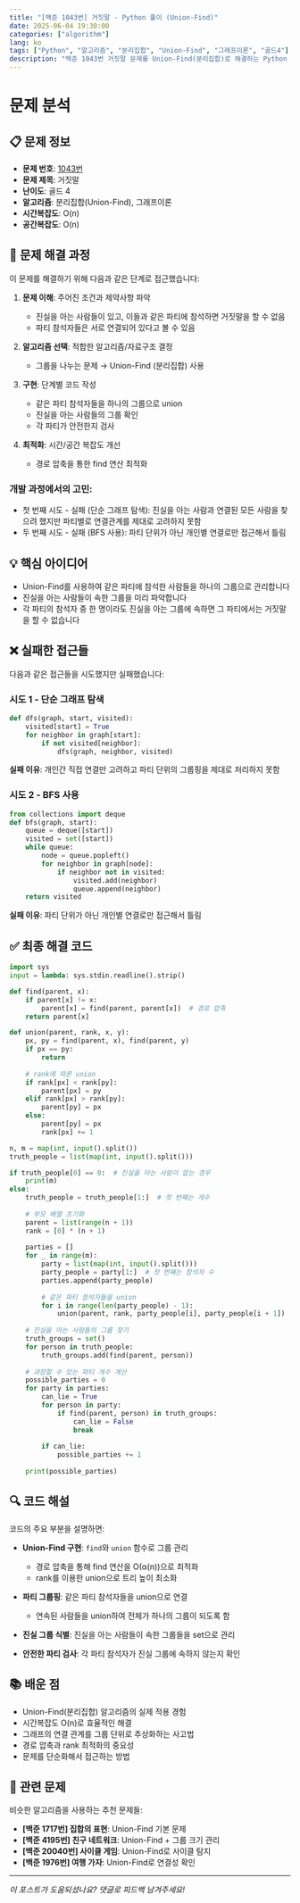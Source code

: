 ```yaml
---
title: "[백준 1043번] 거짓말 - Python 풀이 (Union-Find)"
date: 2025-06-04 19:30:00
categories: ["algorithm"]
lang: ko
tags: ["Python", "알고리즘", "분리집합", "Union-Find", "그래프이론", "골드4"]
description: "백준 1043번 거짓말 문제를 Union-Find(분리집합)로 해결하는 Python 풀이입니다. 단계별 접근 과정과 코드 해설을 제공합니다."
---
```


# 문제 분석

## 📋 문제 정보
- **문제 번호**: [1043번](https://www.acmicpc.net/problem/1043)
- **문제 제목**: 거짓말
- **난이도**: 골드 4
- **알고리즘**: 분리집합(Union-Find), 그래프이론
- **시간복잡도**: O(n)
- **공간복잡도**: O(n)

## 🤔 문제 해결 과정

이 문제를 해결하기 위해 다음과 같은 단계로 접근했습니다:

1. **문제 이해**: 주어진 조건과 제약사항 파악
   - 진실을 아는 사람들이 있고, 이들과 같은 파티에 참석하면 거짓말을 할 수 없음
   - 파티 참석자들은 서로 연결되어 있다고 볼 수 있음

2. **알고리즘 선택**: 적합한 알고리즘/자료구조 결정
   - 그룹을 나누는 문제 → Union-Find (분리집합) 사용

3. **구현**: 단계별 코드 작성
   - 같은 파티 참석자들을 하나의 그룹으로 union
   - 진실을 아는 사람들의 그룹 확인
   - 각 파티가 안전한지 검사

4. **최적화**: 시간/공간 복잡도 개선
   - 경로 압축을 통한 find 연산 최적화

### 개발 과정에서의 고민:
- 첫 번째 시도 - 실패 (단순 그래프 탐색): 진실을 아는 사람과 연결된 모든 사람을 찾으려 했지만 파티별로 연결관계를 제대로 고려하지 못함
- 두 번째 시도 - 실패 (BFS 사용): 파티 단위가 아닌 개인별 연결로만 접근해서 틀림

## 💡 핵심 아이디어

- Union-Find를 사용하여 같은 파티에 참석한 사람들을 하나의 그룹으로 관리합니다
- 진실을 아는 사람들이 속한 그룹을 미리 파악합니다
- 각 파티의 참석자 중 한 명이라도 진실을 아는 그룹에 속하면 그 파티에서는 거짓말을 할 수 없습니다

## ❌ 실패한 접근들

다음과 같은 접근들을 시도했지만 실패했습니다:

### 시도 1 - 단순 그래프 탐색
```python
def dfs(graph, start, visited):
    visited[start] = True
    for neighbor in graph[start]:
        if not visited[neighbor]:
            dfs(graph, neighbor, visited)
```
**실패 이유**: 개인간 직접 연결만 고려하고 파티 단위의 그룹핑을 제대로 처리하지 못함

### 시도 2 - BFS 사용
```python
from collections import deque
def bfs(graph, start):
    queue = deque([start])
    visited = set([start])
    while queue:
        node = queue.popleft()
        for neighbor in graph[node]:
            if neighbor not in visited:
                visited.add(neighbor)
                queue.append(neighbor)
    return visited
```
**실패 이유**: 파티 단위가 아닌 개인별 연결로만 접근해서 틀림

## ✅ 최종 해결 코드

```python
import sys
input = lambda: sys.stdin.readline().strip()

def find(parent, x):
    if parent[x] != x:
        parent[x] = find(parent, parent[x])  # 경로 압축
    return parent[x]

def union(parent, rank, x, y):
    px, py = find(parent, x), find(parent, y)
    if px == py:
        return
    
    # rank에 따른 union
    if rank[px] < rank[py]:
        parent[px] = py
    elif rank[px] > rank[py]:
        parent[py] = px
    else:
        parent[py] = px
        rank[px] += 1

n, m = map(int, input().split())
truth_people = list(map(int, input().split()))

if truth_people[0] == 0:  # 진실을 아는 사람이 없는 경우
    print(m)
else:
    truth_people = truth_people[1:]  # 첫 번째는 개수
    
    # 부모 배열 초기화
    parent = list(range(n + 1))
    rank = [0] * (n + 1)
    
    parties = []
    for _ in range(m):
        party = list(map(int, input().split()))
        party_people = party[1:]  # 첫 번째는 참석자 수
        parties.append(party_people)
        
        # 같은 파티 참석자들을 union
        for i in range(len(party_people) - 1):
            union(parent, rank, party_people[i], party_people[i + 1])
    
    # 진실을 아는 사람들의 그룹 찾기
    truth_groups = set()
    for person in truth_people:
        truth_groups.add(find(parent, person))
    
    # 과장할 수 있는 파티 개수 계산
    possible_parties = 0
    for party in parties:
        can_lie = True
        for person in party:
            if find(parent, person) in truth_groups:
                can_lie = False
                break
        
        if can_lie:
            possible_parties += 1
    
    print(possible_parties)
```

## 🔍 코드 해설

코드의 주요 부분을 설명하면:

- **Union-Find 구현**: `find`와 `union` 함수로 그룹 관리
  - 경로 압축을 통해 find 연산을 O(α(n))으로 최적화
  - rank를 이용한 union으로 트리 높이 최소화

- **파티 그룹핑**: 같은 파티 참석자들을 union으로 연결
  - 연속된 사람들을 union하여 전체가 하나의 그룹이 되도록 함

- **진실 그룹 식별**: 진실을 아는 사람들이 속한 그룹들을 set으로 관리

- **안전한 파티 검사**: 각 파티 참석자가 진실 그룹에 속하지 않는지 확인

## 📚 배운 점

- Union-Find(분리집합) 알고리즘의 실제 적용 경험
- 시간복잡도 O(n)로 효율적인 해결
- 그래프의 연결 관계를 그룹 단위로 추상화하는 사고법
- 경로 압축과 rank 최적화의 중요성
- 문제를 단순화해서 접근하는 방법

## 🔗 관련 문제

비슷한 알고리즘을 사용하는 추천 문제들:

- **[백준 1717번] 집합의 표현**: Union-Find 기본 문제
- **[백준 4195번] 친구 네트워크**: Union-Find + 그룹 크기 관리
- **[백준 20040번] 사이클 게임**: Union-Find로 사이클 탐지
- **[백준 1976번] 여행 가자**: Union-Find로 연결성 확인

---
*이 포스트가 도움되셨나요? 댓글로 피드백 남겨주세요!*
